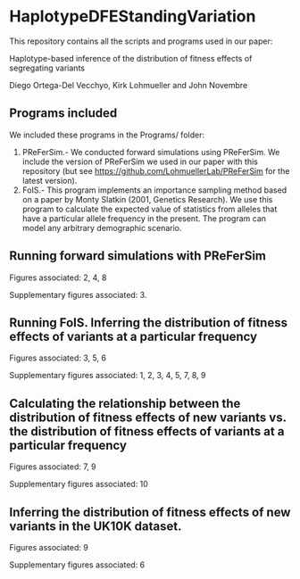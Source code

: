 # HaplotypeDFEStandingVariation

This repository contains all the scripts and programs used in our paper:

Haplotype-based inference of the distribution of fitness effects of segregating variants

Diego Ortega-Del Vecchyo, Kirk Lohmueller and John Novembre

## Programs included

We included these programs in the Programs/ folder:

1. PReFerSim.- We conducted forward simulations using PReFerSim. We include the version of PReFerSim we used in our paper with this repository (but see https://github.com/LohmuellerLab/PReFerSim for the latest version).
2. FoIS.- This program implements an importance sampling method based on a paper by Monty Slatkin (2001, Genetics Research). We use this program to calculate the expected value of statistics from alleles that have a particular allele frequency in the present. The program can model any arbitrary demographic scenario.


## Running forward simulations with PReFerSim


Figures associated: 2, 4, 8

Supplementary figures associated: 3.

## Running FoIS. Inferring the distribution of fitness effects of variants at a particular frequency

Figures associated: 3, 5, 6

Supplementary figures associated: 1, 2, 3, 4, 5, 7, 8, 9

## Calculating the relationship between the distribution of fitness effects of new variants vs. the distribution of fitness effects of variants at a particular frequency

Figures associated: 7, 9

Supplementary figures associated: 10

## Inferring the distribution of fitness effects of new variants in the UK10K dataset.


Figures associated: 9

Supplementary figures associated: 6